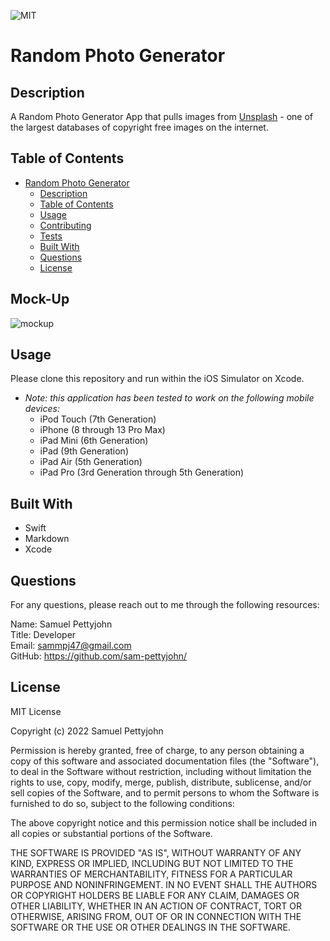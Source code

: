  ![MIT](https://img.shields.io/badge/License-MIT-blue)
# Random Photo Generator

## Description

A Random Photo Generator App that pulls images from [Unsplash](https://unsplash.com/) - one of the largest databases of copyright free images on the internet.

## Table of Contents

- [Random Photo Generator](#random-photo-generator)
  - [Description](#description)
  - [Table of Contents](#table-of-contents)
  - [Usage](#usage)
  - [Contributing](#contributing)
  - [Tests](#tests)
  - [Built With](#built-with)
  - [Questions](#questions)
  - [License](#license)
  
## Mock-Up

![mockup](RandomPhoto/mock-up.png)
  
## Usage

Please clone this repository and run within the iOS Simulator on Xcode. 

- *Note: this application has been tested to work on the following mobile devices:*
    - iPod Touch (7th Generation)
    - iPhone (8 through 13 Pro Max)
    - iPad Mini (6th Generation)
    - iPad (9th Generation)
    - iPad Air (5th Generation)
    - iPad Pro (3rd Generation through 5th Generation)

## Built With

- Swift
- Markdown
- Xcode

## Questions

For any questions, please reach out to me through the following resources:

Name: Samuel Pettyjohn <br>
Title: Developer <br>
Email: <sammpj47@gmail.com> <br>
GitHub: <https://github.com/sam-pettyjohn/> <br>

## License

MIT License

Copyright (c) 2022 Samuel Pettyjohn
            
Permission is hereby granted, free of charge, to any person obtaining a copy
of this software and associated documentation files (the "Software"), to deal
in the Software without restriction, including without limitation the rights
to use, copy, modify, merge, publish, distribute, sublicense, and/or sell
copies of the Software, and to permit persons to whom the Software is
furnished to do so, subject to the following conditions:
            
The above copyright notice and this permission notice shall be included in all
copies or substantial portions of the Software.
            
THE SOFTWARE IS PROVIDED "AS IS", WITHOUT WARRANTY OF ANY KIND, EXPRESS OR
IMPLIED, INCLUDING BUT NOT LIMITED TO THE WARRANTIES OF MERCHANTABILITY,
FITNESS FOR A PARTICULAR PURPOSE AND NONINFRINGEMENT. IN NO EVENT SHALL THE
AUTHORS OR COPYRIGHT HOLDERS BE LIABLE FOR ANY CLAIM, DAMAGES OR OTHER
LIABILITY, WHETHER IN AN ACTION OF CONTRACT, TORT OR OTHERWISE, ARISING FROM,
OUT OF OR IN CONNECTION WITH THE SOFTWARE OR THE USE OR OTHER DEALINGS IN THE
SOFTWARE. 
